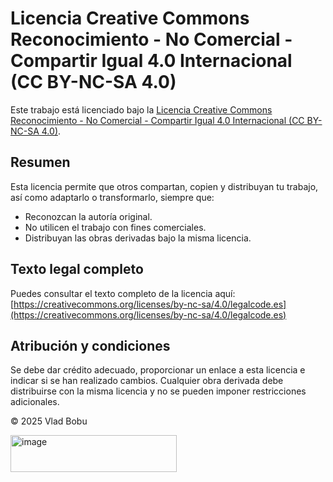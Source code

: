# Licencia Creative Commons Reconocimiento - No Comercial - Compartir Igual 4.0 Internacional (CC BY-NC-SA 4.0)

Este trabajo está licenciado bajo la [Licencia Creative Commons Reconocimiento - No Comercial - Compartir Igual 4.0 Internacional (CC BY-NC-SA 4.0)](https://creativecommons.org/licenses/by-nc-sa/4.0/deed.es).

## Resumen

Esta licencia permite que otros compartan, copien y distribuyan tu trabajo, así como adaptarlo o transformarlo, siempre que:

- Reconozcan la autoría original.
- No utilicen el trabajo con fines comerciales.
- Distribuyan las obras derivadas bajo la misma licencia.

## Texto legal completo

Puedes consultar el texto completo de la licencia aquí:  
[https://creativecommons.org/licenses/by-nc-sa/4.0/legalcode.es](https://creativecommons.org/licenses/by-nc-sa/4.0/legalcode.es)

## Atribución y condiciones

Se debe dar crédito adecuado, proporcionar un enlace a esta licencia e indicar si se han realizado cambios. Cualquier obra derivada debe distribuirse con la misma licencia y no se pueden imponer restricciones adicionales.

© 2025 Vlad Bobu

<img width="266" height="59" alt="image" src="https://github.com/user-attachments/assets/e68ef92e-e009-49d0-b935-2659397a86c8" />



